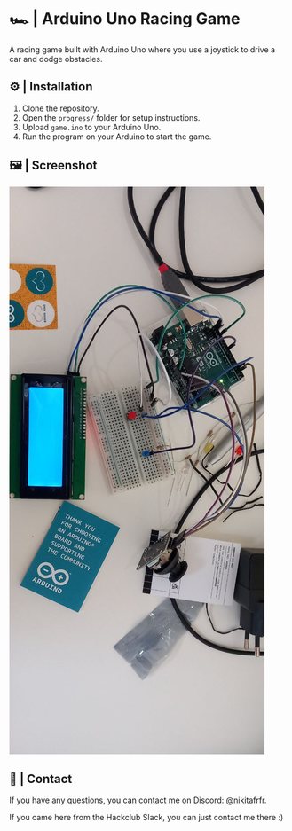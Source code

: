 # 🏎️ | Arduino Uno Racing Game

A racing game built with Arduino Uno where you use a joystick to drive a car and dodge obstacles.

## ⚙️ | Installation

1. Clone the repository.
2. Open the `progress/` folder for setup instructions.
3. Upload `game.ino` to your Arduino Uno.
4. Run the program on your Arduino to start the game.

## 🖼️ | Screenshot

![Screenshot](progress/session%201.jpg)

## 💌 | Contact

If you have any questions, you can contact me on Discord: @nikitafrfr.

If you came here from the Hackclub Slack, you can just contact me there :)
